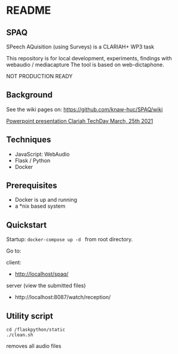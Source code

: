 # README 

## SPAQ

SPeech AQuisition (using Surveys) is a CLARIAH+ WP3 task

This repository is for local development, experiments, findings with webaudio / mediacapture
The tool is based on web-dictaphone.

NOT PRODUCTION READY

## Background 

See the wiki pages on:
https://github.com/knaw-huc/SPAQ/wiki


[Powerpoint presentation Clariah TechDay March, 25th 2021](
https://github.com/knaw-huc/SPAQ/wiki/files/HuC-DI-SD-CLP-WP3-SPAQ.pdf "techday presentation ")


## Techniques

- JavaScript: WebAudio
- Flask / Python
- Docker

## Prerequisites

* Docker is up and running
* a *nix based system


## Quickstart

Startup:  ```docker-compose up -d ``` from root directory.

Go to:

client:
*    <http://localhost/spaq/>


server (view the submitted files)

* http://localhost:8087/watch/reception/

    
## Utility script

    cd /flaskpython/static
    ./clean.sh

removes all audio files  



